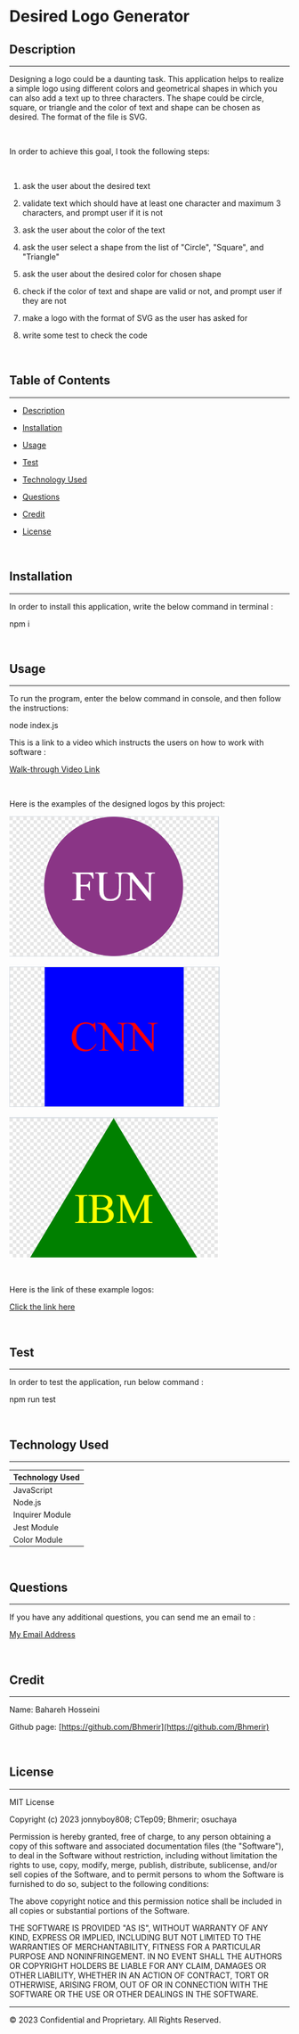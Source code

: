 # Desired Logo Generator

## Description 
---

Designing a logo could be a daunting task. This application helps to realize a simple logo using different colors and geometrical shapes in which you can also add a text up to three characters. The shape could be circle, square, or triangle and the color of text and shape can be chosen as desired. The format of the file is SVG.

<br>

In order to achieve this goal, I took the following steps:

<br>

1. ask the user about the desired text

2. validate text which should have at least one character and maximum 3 characters, and prompt user if it is not

3. ask the user about the color of the text

5. ask the user select a shape from the list of "Circle", "Square", and "Triangle" 

6. ask the user about the desired color for chosen shape

7. check if the color of text and shape are valid or not, and prompt user if they are not

8. make a logo with the format of SVG as the user has asked for

9. write some test to check the code

<br>

## Table of Contents
---

* [Description](#description)

* [Installation](#installation)

* [Usage](#usage)

* [Test](#test)

* [Technology Used](#technology-used)

* [Questions](#questions)

* [Credit](#credit)

* [License](#license)

<br>

## Installation

---

In order to install this application, write the below command in terminal :

npm i

<br>

## Usage

---

To run the program, enter the below command in console, and then follow the instructions:

node index.js

This is a link to a video which instructs the users on how to work with software : 

[Walk-through Video Link](https://drive.google.com/file/d/11-d7QSgKJo4jceHGlzjDORt8B9_nmhEx/view)

<br>

Here is the examples of the designed logos by this project:

![A Designed Circle Logo](./images/logo-circle.png)

![A Designed Square Logo](./images/logo-square.png)

![A Designed Triangle Logo](./images/logo-triangle.png)

<br>

Here is the link of these example logos:

[Click the link here](https://github.com/Bhmerir/desired-logo-generator/tree/main/examples)

<br>

## Test

---

In order to test the application, run below command :

npm run test

<br>

## Technology Used

---

| Technology Used         |
| -------------           |
| JavaScript              |  
| Node.js                 |    
| Inquirer Module         | 
| Jest Module             |
| Color Module            |

<br>

## Questions 

---

If you have any additional questions, you can send me an email to :

[My Email Address](mailto:(mer_ir@yahoo.com))

<br>

## Credit

---

Name:     Bahareh Hosseini

Github page:      [https://github.com/Bhmerir](https://github.com/Bhmerir)

<br>

## License

---

MIT License

Copyright (c) 2023 jonnyboy808; CTep09; Bhmerir; osuchaya

Permission is hereby granted, free of charge, to any person obtaining a copy
of this software and associated documentation files (the "Software"), to deal
in the Software without restriction, including without limitation the rights
to use, copy, modify, merge, publish, distribute, sublicense, and/or sell
copies of the Software, and to permit persons to whom the Software is
furnished to do so, subject to the following conditions:

The above copyright notice and this permission notice shall be included in all
copies or substantial portions of the Software.

THE SOFTWARE IS PROVIDED "AS IS", WITHOUT WARRANTY OF ANY KIND, EXPRESS OR
IMPLIED, INCLUDING BUT NOT LIMITED TO THE WARRANTIES OF MERCHANTABILITY,
FITNESS FOR A PARTICULAR PURPOSE AND NONINFRINGEMENT. IN NO EVENT SHALL THE
AUTHORS OR COPYRIGHT HOLDERS BE LIABLE FOR ANY CLAIM, DAMAGES OR OTHER
LIABILITY, WHETHER IN AN ACTION OF CONTRACT, TORT OR OTHERWISE, ARISING FROM,
OUT OF OR IN CONNECTION WITH THE SOFTWARE OR THE USE OR OTHER DEALINGS IN THE
SOFTWARE.


---

© 2023 Confidential and Proprietary. All Rights Reserved.
